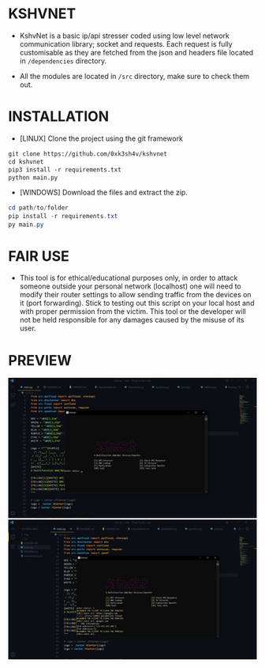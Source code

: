 # KSHVNET
- KshvNet is a basic ip/api stresser coded using low level network communication library; socket and requests. Each request is fully customisable as they are fetched from the json and headers file located in `/dependencies` directory. 

- All the modules are located in `/src` directory, make sure to check them out.

# INSTALLATION
- [LINUX] Clone the project using the git framework
```shell
git clone https://github.com/0xk3sh4v/kshvnet
cd kshvnet
pip3 install -r requirements.txt
python main.py
```

- [WINDOWS] Download the files and extract the zip.
```powershell
cd path/to/folder
pip install -r requirements.txt
py main.py
```

# FAIR USE
- This tool is for ethical/educational purposes only, in order to attack someone outside your personal network (localhost) one will need to modify their router settings to allow sending traffic from the devices on it (port forwarding). Stick to testing out this script on your local host and with proper permission from the victim. This tool or the developer will not be held responsible for any damages caused by the misuse of its user.

# PREVIEW
![Alt text](img/image.png)
![Alt text](img/image1.png)
